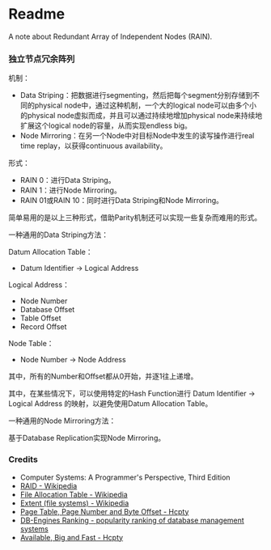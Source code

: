 # Readme
A note about Redundant Array of Independent Nodes (RAIN).

### 独立节点冗余阵列

机制：
- Data Striping：把数据进行segmenting，然后把每个segment分别存储到不同的physical node中，通过这种机制，一个大的logical node可以由多个小的physical node虚拟而成，并且可以通过持续地增加physical node来持续地扩展这个logical node的容量，从而实现endless big。
- Node Mirroring：在另一个Node中对目标Node中发生的读写操作进行real time replay，以获得continuous availability。

形式：
- RAIN 0：进行Data Striping。
- RAIN 1：进行Node Mirroring。
- RAIN 01或RAIN 10：同时进行Data Striping和Node Mirroring。

简单易用的是以上三种形式，借助Parity机制还可以实现一些复杂而难用的形式。

一种通用的Data Striping方法：

Datum Allocation Table：
- Datum Identifier -> Logical Address

Logical Address：
- Node Number
- Database Offset
- Table Offset
- Record Offset

Node Table：
- Node Number -> Node Address

其中，所有的Number和Offset都从0开始，并逐1往上递增。

其中，在某些情况下，可以使用特定的Hash Function进行 Datum Identifier -> Logical Address 的映射，以避免使用Datum Allocation Table。

一种通用的Node Mirroring方法：

基于Database Replication实现Node Mirroring。

### Credits
- Computer Systems: A Programmer's Perspective, Third Edition
- [RAID - Wikipedia](https://en.wikipedia.org/wiki/RAID)
- [File Allocation Table - Wikipedia](https://en.wikipedia.org/wiki/File_Allocation_Table)
- [Extent (file systems) - Wikipedia](https://en.wikipedia.org/wiki/Extent_(file_systems))
- [Page Table, Page Number and Byte Offset - Hcpty](https://github.com/hcpty/page-table-page-number-and-byte-offset)
- [DB-Engines Ranking - popularity ranking of database management systems](https://db-engines.com/en/ranking)
- [Available, Big and Fast - Hcpty](https://github.com/hcpty/available-big-and-fast)
